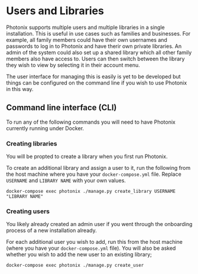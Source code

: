 # Users and Libraries

Photonix supports multiple users and multiple libraries in a single installation. This is useful in use cases such as families and businesses. For example, all family members could have their own usernames and passwords to log in to Photonix and have therir own private libraries. An admin of the system could also set up a shared library which all other family members also have access to. Users can then switch between the library they wish to view by selecting it in their account menu.

The user interface for managing this is easily is yet to be developed but things can be configured on the command line if you wish to use Photonix in this way.

## Command line interface (CLI)

To run any of the following commands you will need to have Photonix currently running under Docker.

### Creating libraries

You will be propted to create a library when you first run Photonix.

To create an additional library and assign a user to it, run the following from the host machine where you have your `docker-compose.yml` file. Replace `USERNAME` and `LIBRARY NAME` with your own values.

    docker-compose exec photonix ./manage.py create_library USERNAME "LIBRARY NAME"

### Creating users

You likely already created an admin user if you went through the onboarding process of a new installation already.

For each additional user you wish to add, run this from the host machine (where you have your `docker-compose.yml` file). You will also be asked whether you wish to add the new user to an existing library;

    docker-compose exec photonix ./manage.py create_user
